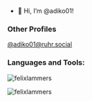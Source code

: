 - 👋 Hi, I’m @adiko01!

### Other Profiles
<a rel="me" href="https://ruhr.social/@adiko01">@adiko01@ruhr.social</a>

### Languages and Tools:

<p><img align="center" src="https://github-readme-stats.vercel.app/api/top-langs?username=adiko01&show_icons=true&theme=dark&title_color=c075db&text_color=ffffff&bg_color=363636&locale=de&langs_count=5&count_private=true" alt="felixlammers" /></p>

<p><img align="center" src="https://github-readme-stats.vercel.app/api?username=adiko01&show_icons=true&theme=dark&title_color=ae7cd0&text_color=ffffff&bg_color=3d3d3d&locale=de&count_private=true" alt="felixlammers" /></p>


<!---
- 👋 Hi, I’m @adiko01
- 👀 I’m interested in ...
- 🌱 I’m currently learning ...
- 💞️ I’m looking to collaborate on ...
- 📫 How to reach me ...
--->

<!---
adiko01/adiko01 is a ✨ special ✨ repository because its `README.md` (this file) appears on your GitHub profile.
You can click the Preview link to take a look at your changes.
--->
